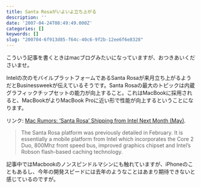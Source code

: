 ```yaml
---
title: Santa Rosaがいよいよ立ち上がる
description: ''
date: '2007-04-24T08:49:49.000Z'
categories: []
keywords: []
slug: "200704-6f913d85-f64c-40c6-9f2b-12ee6f6e8328"
---
```

こういう記事を書くときはmacブログみたいになっていますが、おつきあいくださいませ。

Intelの次のモバイルプラットフォームであるSanta Rosaが来月立ち上がるようだとBusinessweekが伝えているそうです。Santa Rosaの最大のトピックは内蔵グラフィックチップセットの能力が向上すること。これはMacBookに採用されると、MacBookがよりMacBook Proに近い形で性能が向上するということになります。

リンク: [Mac Rumors: ‘Santa Rosa’ Shipping from Intel Next Month (May)](http://www.macrumors.com/2007/04/23/santa-rosa-shipping-next-month-may/ "Mac Rumors: 'Santa Rosa' Shipping from Intel Next Month (May)").

> The Santa Rosa platform was previously detailed in February. It is essentially a mobile platform from Intel which incorporates the Core 2 Duo, 800Mhz front speed bus, improved graphics chipset and Intel’s Robson flash-based caching technology.

記事中ではMacbookのノンスピンドルマシンにも触れていますが、iPhoneのこともあるし、今年の開発スピードには去年のようなことはあまり期待できないと感じているのですが。
